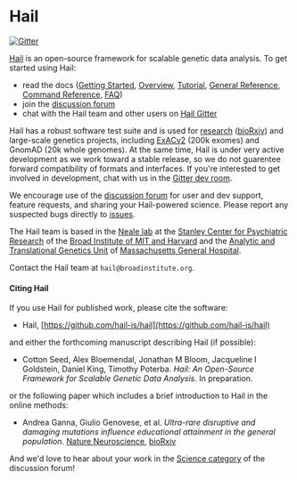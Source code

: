# Hail

[![Gitter](https://badges.gitter.im/hail-is/hail.svg)](https://gitter.im/hail-is/hail?utm_source=badge&utm_medium=badge&utm_campaign=pr-badge)

[Hail](https://hail.is) is an open-source framework for scalable genetic data analysis. To get started using Hail:

- read the docs ([Getting Started](https://hail.is/getting_started.html), [Overview](https://hail.is/overview.html), [Tutorial](https://hail.is/tutorial.html), [General Reference](https://hail.is/reference.html), [Command Reference](https://hail.is/commands.html), [FAQ](https://hail.is/faq.html))
- join the [discussion forum](http://discuss.hail.is)
- chat with the Hail team and other users on [Hail Gitter](https://gitter.im/hail-is/hail)

Hail has a robust software test suite and is used for [research](http://www.nature.com/neuro/journal/vaop/ncurrent/full/nn.4404.html) ([bioRxiv](http://biorxiv.org/content/early/2016/06/06/050195)) and large-scale genetics projects, including [ExACv2](http://exac.broadinstitute.org/) (200k exomes) and GnomAD (20k whole genomes). At the same time, Hail is under very active development as we work toward a stable release, so we do not guarentee forward compatibility of formats and interfaces. If you're interested to get involved in development, chat with us in the [Gitter dev room](https://gitter.im/hail-is/hail-dev).

We encourage use of the [discussion forum](http://discuss.hail.is) for user and dev support, feature requests, and sharing your Hail-powered science. Please report any suspected bugs directly to [issues](https://github.com/hail-is/hail/issues).

The Hail team is based in the [Neale lab](https://nealelab.squarespace.com/) at the [Stanley Center for Psychiatric Research](http://www.broadinstitute.org/scientific-community/science/programs/psychiatric-disease/stanley-center-psychiatric-research/stanle) of the [Broad Institute of MIT and Harvard](http://www.broadinstitute.org) and the [Analytic and Translational Genetics Unit](https://www.atgu.mgh.harvard.edu/) of [Massachusetts General Hospital](http://www.massgeneral.org/).

Contact the Hail team at `hail@broadinstitute.org`.


#### Citing Hail

If you use Hail for published work, please cite the software:

 - Hail, [https://github.com/hail-is/hail](https://github.com/hail-is/hail)

and either the forthcoming manuscript describing Hail (if possible):

 - Cotton Seed, Alex Bloemendal, Jonathan M Bloom, Jacqueline I Goldstein, Daniel King, Timothy Poterba.  _Hail: An Open-Source Framework for Scalable Genetic Data Analysis_.  In preparation.

or the following paper which includes a brief introduction to Hail in the online methods:

 - Andrea Ganna, Giulio Genovese, et al. _Ultra-rare disruptive and damaging mutations influence educational attainment in the general population_.  [Nature Neuroscience](http://www.nature.com/neuro/journal/vaop/ncurrent/full/nn.4404.html), [bioRxiv](http://biorxiv.org/content/early/2016/06/06/050195)

And we'd love to hear about your work in the [Science category](http://discuss.hail.is/c/science) of the discussion forum!
